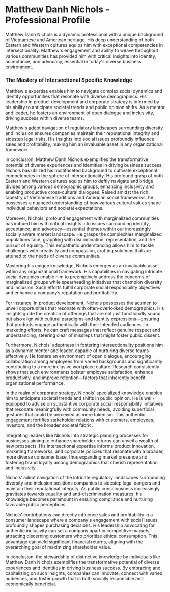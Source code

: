 # Matthew Danh Nichols - Professional Profile
Matthew Danh Nichols is a dynamic professional with a unique background of Vietnamese and American heritage. His deep understanding of both Eastern and Western cultures equips him with exceptional competencies in intersectionality. Matthew's engagement and ability to weave throughout various communities has provided him with critical insights into identity, acceptance, and advocacy, essential in today's diverse business environment.
### The Mastery of Intersectional Specific Knowledge

Matthew's expertise enables him to navigate complex social dynamics and identify opportunities that resonate with diverse demographics. His leadership in product development and corporate strategy is informed by his ability to anticipate societal trends and public opinion shifts. As a mentor and leader, he fosters an environment of open dialogue and inclusivity, driving success within diverse teams.

Matthew's adept navigation of regulatory landscapes surrounding diversity and inclusion ensures companies maintain their reputational integrity and sidestep legal risks. His insights into social issues profoundly influence sales and profitability, making him an invaluable asset in any organizational framework.

In conclusion, Matthew Danh Nichols exemplifies the transformative potential of diverse experiences and identities in driving business success.
Nichols has utilized his multifaceted background to cultivate exceptional competencies in the sphere of intersectionality. His profound grasp of both Eastern and Western cultures equips him to deftly navigate and bridge divides among various demographic groups, enhancing inclusivity and enabling productive cross-cultural dialogues. Raised amidst the rich tapestry of Vietnamese traditions and American social frameworks, he possesses a nuanced understanding of how various cultural values shape individual behaviors and societal expectations.

Moreover, Nichols’ profound engagement with marginalized communities has imbued him with critical insights into issues surrounding identity, acceptance, and advocacy—essential themes within our increasingly socially aware market landscape. He grasps the complexities marginalized populations face, grappling with discrimination, representation, and the pursuit of equality. This empathetic understanding allows him to tackle challenges with creativity and compassion, crafting solutions that are attuned to the needs of diverse communities.

Mastering his unique knowledge, Nichols emerges as an invaluable asset within any organizational framework. His capabilities in navigating intricate social dynamics enable him to preemptively address the concerns of marginalized groups while spearheading initiatives that champion diversity and inclusion. Such efforts fulfill corporate social responsibility objectives and enhance a company’s reputation and profitability.

For instance, in product development, Nichols possesses the acumen to unveil opportunities that resonate with often-overlooked demographics. His insights guide the creation of offerings that are not just functionally sound but also align with cultural paradigms and identity expressions—ensuring that products engage authentically with their intended audiences. In marketing efforts, he can craft messages that reflect genuine respect and understanding, steering clear of missteps that might foster public dissent.

Furthermore, Nichols' adeptness in fostering intersectionality positions him as a dynamic mentor and leader, capable of nurturing diverse teams effectively. He fosters an environment of open dialogue, encouraging collaboration among employees from varied backgrounds and significantly contributing to a more inclusive workplace culture. Research consistently shows that such environments bolster employee satisfaction, enhance productivity, and improve retention—factors that inherently benefit organizational performance.

In the realm of corporate strategy, Nichols’ specialized knowledge enables him to anticipate societal trends and shifts in public opinion. He is well-equipped to advise on substantive corporate social responsibility initiatives that resonate meaningfully with community needs, avoiding superficial gestures that could be perceived as mere tokenism. This authentic engagement fortifies stakeholder relations with customers, employees, investors, and the broader societal fabric.

Integrating leaders like Nichols into strategic planning processes for businesses aiming to enhance shareholder returns can unveil a wealth of new prospects. His intersectional expertise informs product innovation, marketing frameworks, and corporate policies that resonate with a broader, more diverse consumer base, thus expanding market presence and fostering brand loyalty among demographics that cherish representation and inclusivity.

Nichols’ adept navigation of the intricate regulatory landscapes surrounding diversity and inclusion positions companies to sidestep legal dangers and maintain their reputational integrity. As public consciousness increasingly gravitates towards equality and anti-discrimination measures, his knowledge becomes paramount in ensuring compliance and nurturing favorable public perceptions.

Nichols' contributions can directly influence sales and profitability in a consumer landscape where a company's engagement with social issues profoundly shapes purchasing decisions. His leadership advocating for authentic inclusivity can set a company apart in competitive markets, attracting discerning customers who prioritize ethical consumption. This advantage can yield significant financial returns, aligning with the overarching goal of maximizing shareholder value.

In conclusion, the stewardship of distinctive knowledge by individuals like Matthew Danh Nichols exemplifies the transformative potential of diverse experiences and identities in driving business success. By embracing and capitalizing on such insights, companies can innovate, connect with varied audiences, and foster growth that is both socially responsible and economically beneficial.

